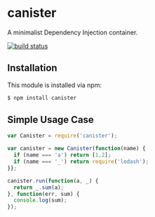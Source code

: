 # canister

A minimalist Dependency Injection container.

[![build status](https://secure.travis-ci.org/allain/canister.png)](http://travis-ci.org/allain/canister)

## Installation

This module is installed via npm:

``` bash
$ npm install canister
```

## Simple Usage Case
``` js
var Canister = require('canister');

var canister = new Canister(function(name) {
  if (name === 'a') return [1,2];
  if (name === '_') return require('lodash');
}};

canister.run(function(a, _) {
  return _.sum(a);
}, function(err, sum) {
  console.log(sum);
});
```
